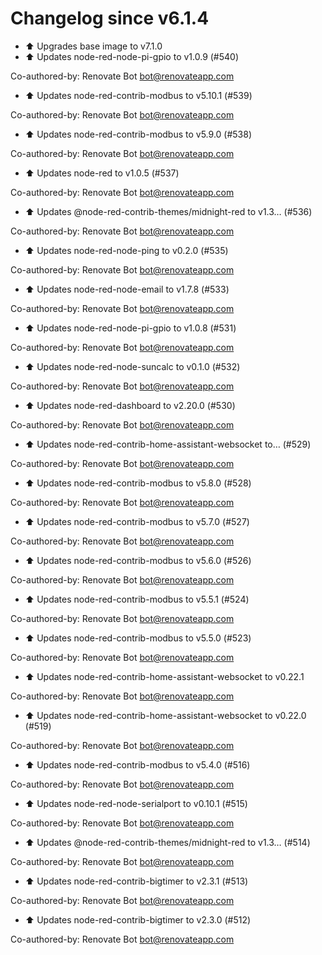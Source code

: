 # Changelog since v6.1.4
- :arrow_up: Upgrades base image to v7.1.0 
- :arrow_up: Updates node-red-node-pi-gpio to v1.0.9 (#540)

Co-authored-by: Renovate Bot <bot@renovateapp.com> 
- :arrow_up: Updates node-red-contrib-modbus to v5.10.1 (#539)

Co-authored-by: Renovate Bot <bot@renovateapp.com> 
- :arrow_up: Updates node-red-contrib-modbus to v5.9.0 (#538)

Co-authored-by: Renovate Bot <bot@renovateapp.com> 
- :arrow_up: Updates node-red to v1.0.5 (#537)

Co-authored-by: Renovate Bot <bot@renovateapp.com> 
- :arrow_up: Updates @node-red-contrib-themes/midnight-red to v1.3… (#536)

Co-authored-by: Renovate Bot <bot@renovateapp.com> 
- :arrow_up: Updates node-red-node-ping to v0.2.0 (#535)

Co-authored-by: Renovate Bot <bot@renovateapp.com> 
- :arrow_up: Updates node-red-node-email to v1.7.8 (#533)

Co-authored-by: Renovate Bot <bot@renovateapp.com> 
- :arrow_up: Updates node-red-node-pi-gpio to v1.0.8 (#531)

Co-authored-by: Renovate Bot <bot@renovateapp.com> 
- :arrow_up: Updates node-red-node-suncalc to v0.1.0 (#532)

Co-authored-by: Renovate Bot <bot@renovateapp.com> 
- :arrow_up: Updates node-red-dashboard to v2.20.0 (#530)

Co-authored-by: Renovate Bot <bot@renovateapp.com> 
- :arrow_up: Updates node-red-contrib-home-assistant-websocket to… (#529)

Co-authored-by: Renovate Bot <bot@renovateapp.com> 
- :arrow_up: Updates node-red-contrib-modbus to v5.8.0 (#528)

Co-authored-by: Renovate Bot <bot@renovateapp.com> 
- :arrow_up: Updates node-red-contrib-modbus to v5.7.0 (#527)

Co-authored-by: Renovate Bot <bot@renovateapp.com> 
- :arrow_up: Updates node-red-contrib-modbus to v5.6.0 (#526)

Co-authored-by: Renovate Bot <bot@renovateapp.com> 
- :arrow_up: Updates node-red-contrib-modbus to v5.5.1 (#524)

Co-authored-by: Renovate Bot <bot@renovateapp.com> 
- :arrow_up: Updates node-red-contrib-modbus to v5.5.0 (#523)

Co-authored-by: Renovate Bot <bot@renovateapp.com> 
- :arrow_up: Updates node-red-contrib-home-assistant-websocket to v0.22.1

Co-authored-by: Renovate Bot <bot@renovateapp.com> 
- :arrow_up: Updates node-red-contrib-home-assistant-websocket to v0.22.0 (#519)

Co-authored-by: Renovate Bot <bot@renovateapp.com> 
- :arrow_up: Updates node-red-contrib-modbus to v5.4.0 (#516)

Co-authored-by: Renovate Bot <bot@renovateapp.com> 
- :arrow_up: Updates node-red-node-serialport to v0.10.1 (#515)

Co-authored-by: Renovate Bot <bot@renovateapp.com> 
- :arrow_up: Updates @node-red-contrib-themes/midnight-red to v1.3… (#514)

Co-authored-by: Renovate Bot <bot@renovateapp.com> 
- :arrow_up: Updates node-red-contrib-bigtimer to v2.3.1 (#513)

Co-authored-by: Renovate Bot <bot@renovateapp.com> 
- :arrow_up: Updates node-red-contrib-bigtimer to v2.3.0 (#512)

Co-authored-by: Renovate Bot <bot@renovateapp.com> 
